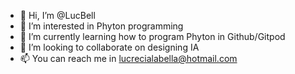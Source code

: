 - 👋 Hi, I’m @LucBell
- 👀 I’m interested in Phyton programming
- 🌱 I’m currently learning how to program Phyton in Github/Gitpod
- 💞️ I’m looking to collaborate on designing IA
- 📫 You can reach me in lucrecialabella@hotmail.com

<!---
LucBell/LucBell is a ✨ special ✨ repository because its `README.md` (this file) appears on your GitHub profile.
You can click the Preview link to take a look at your changes.
--->
